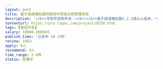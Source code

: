 ```yaml
---                
layout: post       
title: 基于逍遥模拟器的微信中控或云控管理系统           
description: '</br>寻软件定制开发：</br></br>基于逍遥模拟器5.2.2或以上版本，一台电脑一次登陆几十个微信，可以分批切换登陆方式，比如50个微信，分2次登陆在电脑上。切换登陆最好是能实现免验证登陆（一键新机备份手机环境，市场上有些系统能做到）。</br></br>一台管理员电脑能管理N台装有逍遥模拟器登陆了微信的电脑（可以是选中所有电脑，也可以是指定控制哪台电脑）。管理员在主控软件界面可以发送执行微信功能的操作，选中的电脑上的相应模拟器执行相应微信功能。比如搜索加好友、通讯录加好友、群内加好友、分组群fa、通讯录群fa、微信群群fa、朋友圈点赞评论等等微信营xiao软件常用功能。要有养号功能，支持模拟器排版、一键启动、一键关闭、任务定时等功能，具体可以细谈。</br></br>为了开发进度，优先考虑开过类似软件的，有现成源码的人合作（在现有基础上二次开发）。要从头开发且没有类似软件开发经验的暂时不考虑合作。</br>'     
contenturl: https://pro.lagou.com/project/8250.html      
tags: [微信开发]            
salary: 10000-20000元          
publish_time: '已发布 14 小时'         
review: 149人                   
apply: 0人                   
recommend: 4人                   
time_range: 2-4周              
status: 招募中                  
---                 
```

